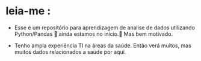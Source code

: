 # leia-me :

-  Esse é um repositório para aprendizagem de analise de dados utilizando Python/Pandas :panda_face: ainda estamos no início​.:baby: Mas bem motivado. 

- Tenho ampla experiência  TI na áreas  da saúde. Então verá muitos, mas muitos dados relacionados a saúde por aqui.

  